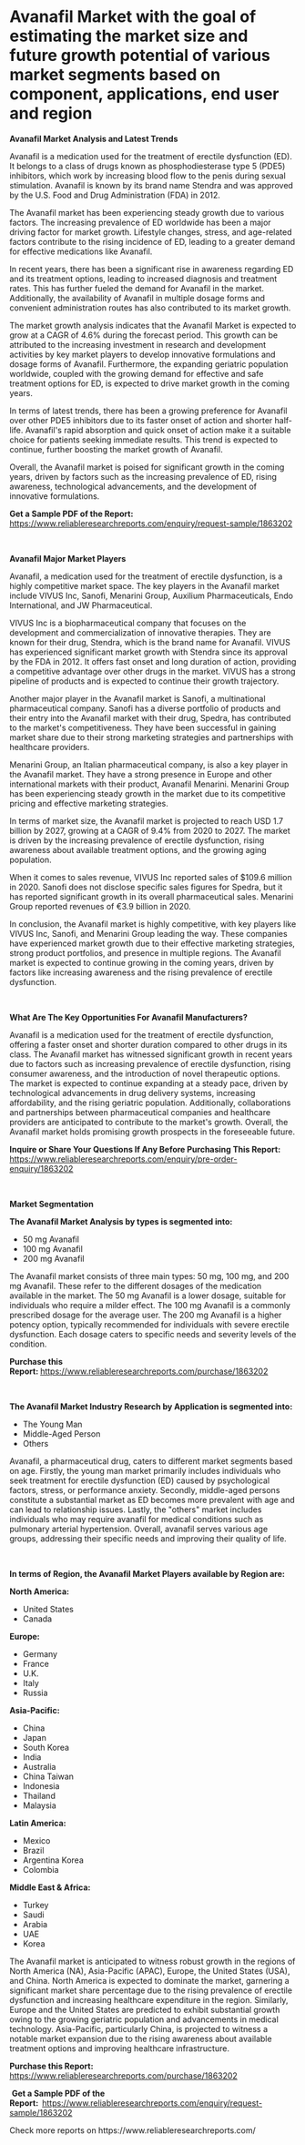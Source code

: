 <p><h1>Avanafil Market with the goal of estimating the market size and future growth potential of various market segments based on component, applications, end user and region</h1></p><p><strong>Avanafil Market Analysis and Latest Trends</strong></p>
<p><p>Avanafil is a medication used for the treatment of erectile dysfunction (ED). It belongs to a class of drugs known as phosphodiesterase type 5 (PDE5) inhibitors, which work by increasing blood flow to the penis during sexual stimulation. Avanafil is known by its brand name Stendra and was approved by the U.S. Food and Drug Administration (FDA) in 2012.</p><p>The Avanafil market has been experiencing steady growth due to various factors. The increasing prevalence of ED worldwide has been a major driving factor for market growth. Lifestyle changes, stress, and age-related factors contribute to the rising incidence of ED, leading to a greater demand for effective medications like Avanafil.</p><p>In recent years, there has been a significant rise in awareness regarding ED and its treatment options, leading to increased diagnosis and treatment rates. This has further fueled the demand for Avanafil in the market. Additionally, the availability of Avanafil in multiple dosage forms and convenient administration routes has also contributed to its market growth.</p><p>The market growth analysis indicates that the Avanafil Market is expected to grow at a CAGR of 4.6% during the forecast period. This growth can be attributed to the increasing investment in research and development activities by key market players to develop innovative formulations and dosage forms of Avanafil. Furthermore, the expanding geriatric population worldwide, coupled with the growing demand for effective and safe treatment options for ED, is expected to drive market growth in the coming years.</p><p>In terms of latest trends, there has been a growing preference for Avanafil over other PDE5 inhibitors due to its faster onset of action and shorter half-life. Avanafil's rapid absorption and quick onset of action make it a suitable choice for patients seeking immediate results. This trend is expected to continue, further boosting the market growth of Avanafil.</p><p>Overall, the Avanafil market is poised for significant growth in the coming years, driven by factors such as the increasing prevalence of ED, rising awareness, technological advancements, and the development of innovative formulations.</p></p>
<p><strong>Get a Sample PDF of the Report:&nbsp;</strong> <a href="https://www.reliableresearchreports.com/enquiry/request-sample/1863202">https://www.reliableresearchreports.com/enquiry/request-sample/1863202</a></p>
<p>&nbsp;</p>
<p><strong>Avanafil Major Market Players</strong></p>
<p><p>Avanafil, a medication used for the treatment of erectile dysfunction, is a highly competitive market space. The key players in the Avanafil market include VIVUS Inc, Sanofi, Menarini Group, Auxilium Pharmaceuticals, Endo International, and JW Pharmaceutical.</p><p>VIVUS Inc is a biopharmaceutical company that focuses on the development and commercialization of innovative therapies. They are known for their drug, Stendra, which is the brand name for Avanafil. VIVUS has experienced significant market growth with Stendra since its approval by the FDA in 2012. It offers fast onset and long duration of action, providing a competitive advantage over other drugs in the market. VIVUS has a strong pipeline of products and is expected to continue their growth trajectory.</p><p>Another major player in the Avanafil market is Sanofi, a multinational pharmaceutical company. Sanofi has a diverse portfolio of products and their entry into the Avanafil market with their drug, Spedra, has contributed to the market's competitiveness. They have been successful in gaining market share due to their strong marketing strategies and partnerships with healthcare providers.</p><p>Menarini Group, an Italian pharmaceutical company, is also a key player in the Avanafil market. They have a strong presence in Europe and other international markets with their product, Avanafil Menarini. Menarini Group has been experiencing steady growth in the market due to its competitive pricing and effective marketing strategies.</p><p>In terms of market size, the Avanafil market is projected to reach USD 1.7 billion by 2027, growing at a CAGR of 9.4% from 2020 to 2027. The market is driven by the increasing prevalence of erectile dysfunction, rising awareness about available treatment options, and the growing aging population.</p><p>When it comes to sales revenue, VIVUS Inc reported sales of $109.6 million in 2020. Sanofi does not disclose specific sales figures for Spedra, but it has reported significant growth in its overall pharmaceutical sales. Menarini Group reported revenues of €3.9 billion in 2020.</p><p>In conclusion, the Avanafil market is highly competitive, with key players like VIVUS Inc, Sanofi, and Menarini Group leading the way. These companies have experienced market growth due to their effective marketing strategies, strong product portfolios, and presence in multiple regions. The Avanafil market is expected to continue growing in the coming years, driven by factors like increasing awareness and the rising prevalence of erectile dysfunction.</p></p>
<p>&nbsp;</p>
<p><strong>What Are The Key Opportunities For Avanafil Manufacturers?</strong></p>
<p><p>Avanafil is a medication used for the treatment of erectile dysfunction, offering a faster onset and shorter duration compared to other drugs in its class. The Avanafil market has witnessed significant growth in recent years due to factors such as increasing prevalence of erectile dysfunction, rising consumer awareness, and the introduction of novel therapeutic options. The market is expected to continue expanding at a steady pace, driven by technological advancements in drug delivery systems, increasing affordability, and the rising geriatric population. Additionally, collaborations and partnerships between pharmaceutical companies and healthcare providers are anticipated to contribute to the market's growth. Overall, the Avanafil market holds promising growth prospects in the foreseeable future.</p></p>
<p><strong>Inquire or Share Your Questions If Any Before Purchasing This Report:</strong> <a href="https://www.reliableresearchreports.com/enquiry/pre-order-enquiry/1863202">https://www.reliableresearchreports.com/enquiry/pre-order-enquiry/1863202</a></p>
<p>&nbsp;</p>
<p><strong>Market Segmentation</strong></p>
<p><strong>The Avanafil Market Analysis by types is segmented into:</strong></p>
<p><ul><li>50 mg Avanafil</li><li>100 mg Avanafil</li><li>200 mg Avanafil</li></ul></p>
<p><p>The Avanafil market consists of three main types: 50 mg, 100 mg, and 200 mg Avanafil. These refer to the different dosages of the medication available in the market. The 50 mg Avanafil is a lower dosage, suitable for individuals who require a milder effect. The 100 mg Avanafil is a commonly prescribed dosage for the average user. The 200 mg Avanafil is a higher potency option, typically recommended for individuals with severe erectile dysfunction. Each dosage caters to specific needs and severity levels of the condition.</p></p>
<p><strong>Purchase this Report:&nbsp;</strong><a href="https://www.reliableresearchreports.com/purchase/1863202">https://www.reliableresearchreports.com/purchase/1863202</a></p>
<p>&nbsp;</p>
<p><strong>The Avanafil Market Industry Research by Application is segmented into:</strong></p>
<p><ul><li>The Young Man</li><li>Middle-Aged Person</li><li>Others</li></ul></p>
<p><p>Avanafil, a pharmaceutical drug, caters to different market segments based on age. Firstly, the young man market primarily includes individuals who seek treatment for erectile dysfunction (ED) caused by psychological factors, stress, or performance anxiety. Secondly, middle-aged persons constitute a substantial market as ED becomes more prevalent with age and can lead to relationship issues. Lastly, the "others" market includes individuals who may require avanafil for medical conditions such as pulmonary arterial hypertension. Overall, avanafil serves various age groups, addressing their specific needs and improving their quality of life.</p></p>
<p>&nbsp;</p>
<p><strong>In terms of Region, the Avanafil Market Players available by Region are:</strong></p>
<p>
    <p> <strong> North America: </strong>
        <ul>
            <li>United States</li>
            <li>Canada</li>
        </ul>
        </p> 
    <p> <strong> Europe: </strong>
        <ul>
            <li>Germany</li>
            <li>France</li>
            <li>U.K.</li>
            <li>Italy</li>
            <li>Russia</li>
        </ul>
        </p> 
    <p> <strong> Asia-Pacific: </strong>
        <ul>
            <li>China</li>
            <li>Japan</li>
            <li>South Korea</li>
            <li>India</li>
            <li>Australia</li>
            <li>China Taiwan</li>
            <li>Indonesia</li>
            <li>Thailand</li>
            <li>Malaysia</li>
        </ul>
        </p> 
    <p> <strong> Latin America: </strong>
        <ul>
            <li>Mexico</li>
            <li>Brazil</li>
            <li>Argentina Korea</li>
            <li>Colombia</li>
        </ul>
        </p> 
    <p> <strong> Middle East & Africa: </strong>
        <ul>
            <li>Turkey</li>
            <li>Saudi</li>
            <li>Arabia</li>
            <li>UAE</li>
            <li>Korea</li>
        </ul>
    </p>
    </p>
<p><p>The Avanafil market is anticipated to witness robust growth in the regions of North America (NA), Asia-Pacific (APAC), Europe, the United States (USA), and China. North America is expected to dominate the market, garnering a significant market share percentage due to the rising prevalence of erectile dysfunction and increasing healthcare expenditure in the region. Similarly, Europe and the United States are predicted to exhibit substantial growth owing to the growing geriatric population and advancements in medical technology. Asia-Pacific, particularly China, is projected to witness a notable market expansion due to the rising awareness about available treatment options and improving healthcare infrastructure.</p></p>
<p><strong>Purchase this Report: </strong><a href="https://www.reliableresearchreports.com/purchase/1863202">https://www.reliableresearchreports.com/purchase/1863202</a></p>
<p>&nbsp;<strong>Get a Sample PDF of the Report:&nbsp;&nbsp;</strong><a href="https://www.reliableresearchreports.com/enquiry/request-sample/1863202">https://www.reliableresearchreports.com/enquiry/request-sample/1863202</a></p>
<p><strong></strong></p>
<p>Check more reports on https://www.reliableresearchreports.com/</p>